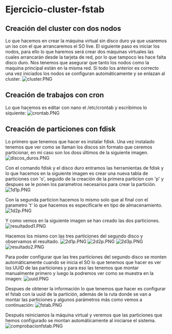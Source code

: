 # Ejercicio-cluster-fstab
## Creación del cluster con dos nodos
Lo que hacemos en crear la máquina virtual sin disco duro ya que usaremos un iso con el que arrancaremos el SO live. El siguiente paso es iniciar los nodos, para ello lo que haremos será crear dos máquinas virtuales las cuales arrancarán desde la tarjeta de red, por lo que tampoco les hace falta disco duro. Nos tenemos que asegurar que tanto los nodos como la maquina principal están en la misma red. Si todo los anterior es correcto una vez iniciados los nodos se configuran automáticamente y se enlazan al cluster.
![cluster.PNG](./cluster.PNG)

## Creación de trabajos con cron
Lo que hacemos es editar con nano el /etc/crontab y escribimos lo siquiente:
![crontab.PNG](./crontab.PNG)

## Creación de particiones con fdisk
Lo primero que tenemos que hacer es instalar fdisk. Una vez instalado tenemos que ver como se llaman los discos sin formato que ceremos particionar, en mi caso son los doss últimos de la siguiente imagen.
![discos_duros.PNG](./discos_duros.PNG)

Con el comando fdisk y el disco duro entramos las herramientas de fdisk y lo que hacemos en la siguiente imagen es crear una nueva tabla de particiones con 'o', seguido de la creación de la primera particion con 'p' y despues se le ponen los parametros necesarios para crear la partición.
![1d1p.PNG](./1d1p.PNG)

Con la segunda particion hacemos lo mismo solo que al final con el parametro 't' lo que hacemos es especificarle en tipo de almacenamiento.
![1d2p.PNG](./1d2p.PNG)

Y como vemos en la siguiente imagen se han creado las dos particiones.
![resultadod1.PNG](./resultadod1.PNG)

Hacemos los mismo con las tres particiones del segundo disco y observamos el resultado.
![2d1p.PNG](./2d1p.PNG)
![2d2p.PNG](./2d2p.PNG)
![2d3p.PNG](./2d3p.PNG)
![resultado2.PNG](./resultado2.PNG)

Para poder configurar que las tres particiones del segundo disco se monten automáticamente cuando se inicia el SO lo que tenemos que hacer es ver los UUID de las particiones y para eso las tenemos que montar manualmente primero y luego la podremos ver como se muestra en la imagen:
![uuid.PNG](./uuid.PNG)

Despues de obtener la información lo que tenemos que hacer es configurar el fstab con la uuid de la partición, además de la ruta donde se van a montar las particiones y algunos parámetros más como vemos a continuación:
![fstab.PNG](./fstab.PNG)

Después reiniciamos la máquina virtual y veremos que las particiones que hemos configurado se montan automáticamente al iniciarse el sistema.
![comprobacionfstab.PNG](./comprobacionfstab.PNG)
